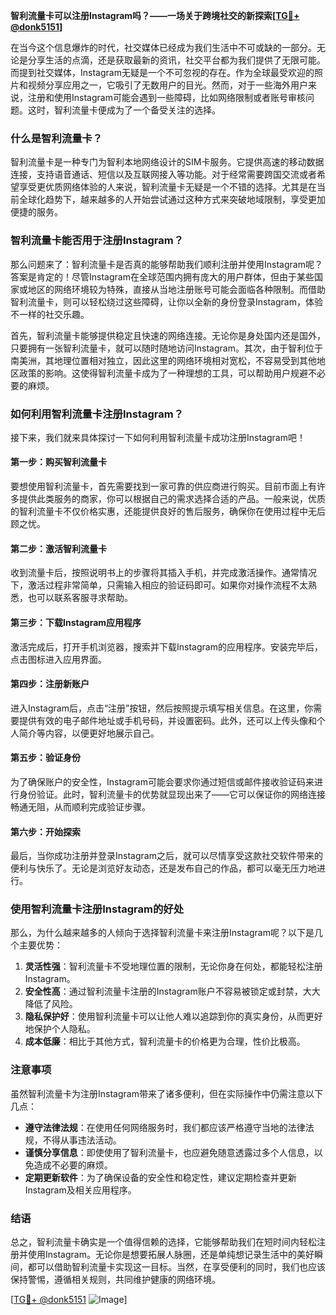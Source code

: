**智利流量卡可以注册Instagram吗？——一场关于跨境社交的新探索[[TG💪+ @donk5151](https://t.me/s/donk5151)]**

在当今这个信息爆炸的时代，社交媒体已经成为我们生活中不可或缺的一部分。无论是分享生活的点滴，还是获取最新的资讯，社交平台都为我们提供了无限可能。而提到社交媒体，Instagram无疑是一个不可忽视的存在。作为全球最受欢迎的照片和视频分享应用之一，它吸引了无数用户的目光。然而，对于一些海外用户来说，注册和使用Instagram可能会遇到一些障碍，比如网络限制或者账号审核问题。这时，智利流量卡便成为了一个备受关注的选择。

### 什么是智利流量卡？

智利流量卡是一种专门为智利本地网络设计的SIM卡服务。它提供高速的移动数据连接，支持语音通话、短信以及互联网接入等功能。对于经常需要跨国交流或者希望享受更优质网络体验的人来说，智利流量卡无疑是一个不错的选择。尤其是在当前全球化趋势下，越来越多的人开始尝试通过这种方式来突破地域限制，享受更加便捷的服务。

### 智利流量卡能否用于注册Instagram？

那么问题来了：智利流量卡是否真的能够帮助我们顺利注册并使用Instagram呢？答案是肯定的！尽管Instagram在全球范围内拥有庞大的用户群体，但由于某些国家或地区的网络环境较为特殊，直接从当地注册账号可能会面临各种限制。而借助智利流量卡，则可以轻松绕过这些障碍，让你以全新的身份登录Instagram，体验不一样的社交乐趣。

首先，智利流量卡能够提供稳定且快速的网络连接。无论你是身处国内还是国外，只要拥有一张智利流量卡，就可以随时随地访问Instagram。其次，由于智利位于南美洲，其地理位置相对独立，因此这里的网络环境相对宽松，不容易受到其他地区政策的影响。这使得智利流量卡成为了一种理想的工具，可以帮助用户规避不必要的麻烦。

### 如何利用智利流量卡注册Instagram？

接下来，我们就来具体探讨一下如何利用智利流量卡成功注册Instagram吧！

#### 第一步：购买智利流量卡

要想使用智利流量卡，首先需要找到一家可靠的供应商进行购买。目前市面上有许多提供此类服务的商家，你可以根据自己的需求选择合适的产品。一般来说，优质的智利流量卡不仅价格实惠，还能提供良好的售后服务，确保你在使用过程中无后顾之忧。

#### 第二步：激活智利流量卡

收到流量卡后，按照说明书上的步骤将其插入手机，并完成激活操作。通常情况下，激活过程非常简单，只需输入相应的验证码即可。如果你对操作流程不太熟悉，也可以联系客服寻求帮助。

#### 第三步：下载Instagram应用程序

激活完成后，打开手机浏览器，搜索并下载Instagram的应用程序。安装完毕后，点击图标进入应用界面。

#### 第四步：注册新账户

进入Instagram后，点击“注册”按钮，然后按照提示填写相关信息。在这里，你需要提供有效的电子邮件地址或手机号码，并设置密码。此外，还可以上传头像和个人简介等内容，以便更好地展示自己。

#### 第五步：验证身份

为了确保账户的安全性，Instagram可能会要求你通过短信或邮件接收验证码来进行身份验证。此时，智利流量卡的优势就显现出来了——它可以保证你的网络连接畅通无阻，从而顺利完成验证步骤。

#### 第六步：开始探索

最后，当你成功注册并登录Instagram之后，就可以尽情享受这款社交软件带来的便利与快乐了。无论是浏览好友动态，还是发布自己的作品，都可以毫无压力地进行。

### 使用智利流量卡注册Instagram的好处

那么，为什么越来越多的人倾向于选择智利流量卡来注册Instagram呢？以下是几个主要优势：

1. **灵活性强**：智利流量卡不受地理位置的限制，无论你身在何处，都能轻松注册Instagram。
2. **安全性高**：通过智利流量卡注册的Instagram账户不容易被锁定或封禁，大大降低了风险。
3. **隐私保护好**：使用智利流量卡可以让他人难以追踪到你的真实身份，从而更好地保护个人隐私。
4. **成本低廉**：相比于其他方式，智利流量卡的价格更为合理，性价比极高。

### 注意事项

虽然智利流量卡为注册Instagram带来了诸多便利，但在实际操作中仍需注意以下几点：

- **遵守法律法规**：在使用任何网络服务时，我们都应该严格遵守当地的法律法规，不得从事违法活动。
- **谨慎分享信息**：即使使用了智利流量卡，也应避免随意透露过多个人信息，以免造成不必要的麻烦。
- **定期更新软件**：为了确保设备的安全性和稳定性，建议定期检查并更新Instagram及相关应用程序。

### 结语

总之，智利流量卡确实是一个值得信赖的选择，它能够帮助我们在短时间内轻松注册并使用Instagram。无论你是想要拓展人脉圈，还是单纯想记录生活中的美好瞬间，都可以借助智利流量卡实现这一目标。当然，在享受便利的同时，我们也应该保持警惕，遵循相关规则，共同维护健康的网络环境。

[[TG💪+ @donk5151](https://t.me/s/donk5151) ![Image](https://i.postimg.cc/rwNCRYN7/Snipaste-2025-04-30-17-27-05.png)]